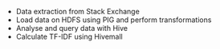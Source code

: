 - Data extraction from Stack Exchange
- Load data on HDFS using PIG and perform transformations
- Analyse and query data with Hive
- Calculate TF-IDF using Hivemall
